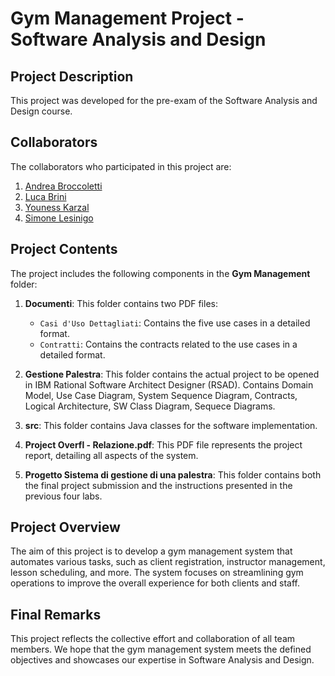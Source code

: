 # Gym Management Project - Software Analysis and Design

## Project Description

This project was developed for the pre-exam of the Software Analysis and Design course.

## Collaborators

The collaborators who participated in this project are:

1. [Andrea Broccoletti](https://github.com/BrockDeveloper)
2. [Luca Brini](https://github.com/lucabrini)
3. [Youness Karzal](https://github.com/tnunes2002)
4. [Simone Lesinigo](https://github.com/Leso246)

## Project Contents

The project includes the following components in the **Gym Management** folder:

1. **Documenti**: This folder contains two PDF files:
   - `Casi d'Uso Dettagliati`: Contains the five use cases in a detailed format.
   - `Contratti`: Contains the contracts related to the use cases in a detailed format.

2. **Gestione Palestra**: This folder contains the actual project to be opened in IBM Rational Software Architect Designer (RSAD). Contains Domain Model, Use Case Diagram, System Sequence Diagram, Contracts, Logical Architecture, SW Class Diagram, Sequece Diagrams.

3. **src**: This folder contains Java classes for the software implementation.

4. **Project Overfl - Relazione.pdf**: This PDF file represents the project report, detailing all aspects of the system.

5. **Progetto Sistema di gestione di una palestra**: This folder contains both the final project submission and the instructions presented in the previous four labs.

## Project Overview

The aim of this project is to develop a gym management system that automates various tasks, such as client registration, instructor management, lesson scheduling, and more. The system focuses on streamlining gym operations to improve the overall experience for both clients and staff.

## Final Remarks

This project reflects the collective effort and collaboration of all team members. We hope that the gym management system meets the defined objectives and showcases our expertise in Software Analysis and Design.
